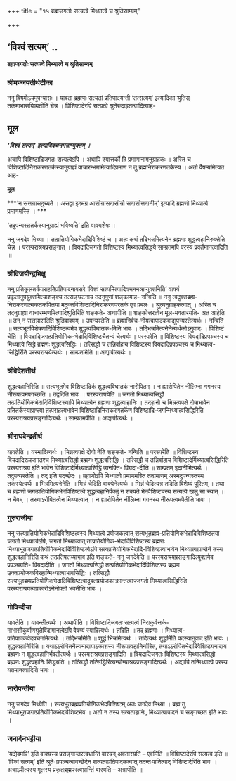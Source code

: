 +++
title = "१५ ब्रह्मजगतोः सत्यत्वे मिथ्यात्वे च श्रुतिसाम्यम्"

+++


## ‘विश्वं सत्यम्’ ..

**ब्रह्मजगतोः सत्यत्वे मिथ्यात्वे च श्रुतिसाम्यम्**

### **श्रीमज्जयतीर्थटीका**

ननु विषमोऽयमुपन्यासः । यावता ब्रह्मणः सत्यतां प्रतिपादयन्ती ‘तत्सत्यम्’ इत्यादिका श्रुतिस् तर्कमाभासयिष्यतीति चेन्न । विशिष्टादेरपि सत्यत्वे श्रुतेरुदाहृतत्वादित्याह-

## **मूल**

***‘विश्वं सत्यम्’ इत्यादिवचनमत्राप्युक्तम् ।***

अत्रापि विशिष्टादिजगतः सत्यत्वेऽपि । अथापि स्यात्तर्को हि प्रमाणानामनुग्राहकः । अस्ति च विशिष्टादिनिराकरणतर्कस्यानुग्राह्यं वाचारम्भणमित्यादिप्रमाणं न तु ब्रह्मनिराकरणतर्कस्य । अतो वैषम्यमित्यत आह-

**मूल**

***‘न सत्तन्नासदुच्यते । असद्वा इदमग्र आसीन्नासदासीन्नो सदासीत्तदानीम्’ इत्यादि ब्रह्मणो मिथ्यात्वे प्रमाणमस्ति । ***

‘तदुपन्यस्ततर्कस्यानुग्राह्यं भविष्यति’ इति वाक्यशेषः ।

ननु जगदेव मिथ्या । तत्प्रतियोगिकभेदादिविशिष्टं च । अतः कथं तद्भिन्नमित्यनेन ब्रह्मणः शुद्धत्वहानिरुक्तेति चेन्न । परस्पराश्रयप्रसङ्गात् । वियदादिजगतो विशिष्टस्य मिथ्यात्वसिद्धये साम्प्रतमपि परस्य प्रवर्तमानत्वादिति ॥

### **श्रीविजयीन्द्रभिक्षु**

ननु प्रतिकूलतर्कपराहतिप्रतिपादनावसरे ‘विश्वं सत्यमित्यादिवचनमत्राप्युक्तमिति’ वाक्यं प्रकृतानुपयुक्तमित्याशङ्क्य तत्सङ्घटनाय तदनुगुणां शङ्कामाह- नन्विति ॥ ननु त्वदुक्तब्रह्म-निराकरणात्मकतर्कापेक्षया मदुक्तविशिष्टादिनिराकरणपरतर्क एव प्रबलः । श्रुत्यनुग्राहकत्वात् । अस्ति च तदनुग्राह्या वाचारम्भणमित्यादिश्रुतिरिति शङ्कते- अथापीति ॥ शङ्कोत्तरत्वेन मूल-मवतारयति- अत आहेति ॥ तन् न सत्तन्नासदिति श्रुतिवाक्यम् । उपन्यस्तेति ॥ ब्रह्मानिर्वच-नीयत्वापादकवाद्युपन्यस्तेत्यर्थः । नन्विति ॥ सत्यभूतविशेषणादिविशिष्टत्वमेव शुद्धत्वविघातक-मिति भावः । तद्भिन्नमित्यनेनेत्यर्थकोऽनुवादः । विशिष्टं चेति ॥ वियदादिजगत्प्रतियोगिक-भेदादिविशिष्टचैतन्यं चेत्यर्थः । परस्परेति ॥ विशिष्टस्य वियदादिप्रपञ्चस्य च मिथ्यात्वे सिद्धे ब्रह्मणः शुद्धत्वसिद्धिः । तत्सिद्धौ च तन्निर्वाहाय विशिष्टस्य वियदादिप्रपञ्चस्य च मिथ्यात्व-सिद्धिरिति परस्पराश्रयेत्यर्थः । साम्प्रतमिति ॥ अद्यापीत्यर्थः ।

### **श्रीवेदेशतीर्थ**

शुद्धत्वहानिरिति ॥ सत्यभूतमेव विशिष्टादिकं शुद्धत्वविघातकं नारोपितम् । न ह्यारोपितेन नीलिम्ना गगनस्य नीरूपत्वमपगच्छति । तद्वदिति भावः । परस्पराश्रयेति ॥ जगतो मिथ्यात्वसिद्धौ तत्प्रतियोगिकभेदादिविशिष्टस्यापि मिथ्यात्वेन ब्रह्मणः शुद्धत्वाहानिः । तदहानौ च भिन्नत्वपक्षे दोषाभावेन प्रतितर्कस्याप्राप्त्या तत्पराहत्यभावेन विशिष्टादिनिराकरणतर्केण विशिष्टादि-जगन्मिथ्यात्वसिद्धिरिति परस्पराश्रयप्रसङ्गादित्यर्थः ॥ साम्प्रतमपीति ॥ अद्यापीत्यर्थः ।

### **श्रीराघवेन्द्रतीर्थ**

यावतेति ॥ यस्मादित्यर्थः । भिन्नत्वपक्षे दोषो नेति शङ्कते- नन्विति ॥ परस्परेति ॥ विशिष्टस्य वियदादिरूपजगतश्च मिथ्यात्वसिद्धौ ब्रह्मणः शुद्धत्वसिद्धिः । तत्सिद्धौ च तन्निर्वाहाय विशिष्टादेर्मिथ्यात्वसिद्धिरिति परस्पराश्रय इति भावेन विशिष्टादेर्मिथ्यात्वसिद्धिं व्यनक्ति- वियदा-दीति ॥ साम्प्रतम् इदानीमित्यर्थः । तदुपन्यस्तेति । तद् इति पदच्छेदः । ब्रह्मणोऽपि मिथ्यात्वे प्रमाणमस्ति तत्प्रमाणम् अस्मदुपन्यस्तस्य तर्कस्येत्यर्थः ॥ भिन्नमित्यनेनेति ॥ भिन्नं चेदिति वाक्येनेत्यर्थः । भिन्नं चेदित्यत्र तदिति विशेष्यं पूरितम् । तथा च ब्रह्मणो जगत्प्रतियोगिकभेदविशिष्टत्वे शुद्धत्वहानिर्वक्तुं न शक्यते भेदवैशिष्ट्यस्य सत्यत्वे खलु सा स्यात् । न चैवम् । तस्याऽरोपितत्वेन मिथ्यात्वात् । न ह्यारोपितेन नीलिम्ना गगनस्य नीरूपत्वमपैतीति भावः ।

### **गुरुराजीया**

ननु सत्यप्रतियोगिकभेदादिविशिष्टत्वस्य मिथ्यात्वे प्रयोजकत्वात् सत्यभूतब्रह्म-प्रतियोगिकभेदादिविशिष्टतया जगतो मिथ्यात्वेऽपि, जगतो मिथ्यात्वात् तत्प्रतियोगिक-भेदादिविशिष्टस्य ब्रह्मणः मिथ्याभूतजगत्प्रतियोगिकभेदादिविशिष्टत्वेऽपि सत्यप्रतियोगिकभेदादि-विशिष्टत्वाभावेन मिथ्यात्वाप्राप्तेर्न तस्य शुद्धत्वहानिरिति कथं तत्प्रतिपत्तव्याभाव इति शङ्कते- ननु जगदेवेति ॥ परस्पराश्रयप्रसङ्गादित्युक्तमेव प्रपञ्चयति- वियदादीति ॥ जगतो मिथ्यात्वसिद्धौ तत्प्रतियोगिकभेदादिविशिष्टस्य ब्रह्मण उक्तप्रयोजकविरहान्मिथ्यात्वाभावसिद्धिः । तत्सिद्धौ सत्यभूतब्रह्मप्रतियोगिकभेदादिविशिष्टत्वादुक्तप्रयोजकाक्रान्तत्वाज्जगतो मिथ्यात्वसिद्धिरिति परस्पराश्रयत्वप्रकारोऽनेनोक्तो भवतीति भावः ।

### **गोविन्दीया**

यावतेति ॥ यावन्तीत्यर्थः । अथापीति ॥ विशिष्टादिजगतः सत्यत्वं निराकुर्वत्तर्क-माभासीकुर्वाणश्रुतेर्विद्यमानत्वेऽपि वैषम्यं स्यादित्यर्थः । तदिति ॥ तद् ब्रह्मणः । मिथ्यात्व-प्रतिपादकवेदवचनमित्यर्थः । तद्भिन्नमिति ॥ शुद्धं भिन्नमित्यर्थः । तदित्यर्थः शुद्धमिति पदस्यानुवाद इति भावः । शुद्धत्वहानिरिति ॥ यथाऽऽरोपितनैल्यमादायाऽकाशस्य नीरूपत्वहानिर्नास्ति, तथाऽऽरोपितभेदादिवैशिष्ट्यमादाय ब्रह्मणः न शुद्धत्वहानिर्भवतीत्यर्थः । परस्पराश्रयप्रसङ्गादिति ॥ वियदादिजगतः विशिष्टस्य मिथ्यात्वसिद्धौ ब्रह्मणः शुद्धत्वहानिः सिद्ध्यति । तत्सिद्धौ तत्सिद्धिरित्यन्योन्याश्रयप्रसङ्गादित्यर्थः । अद्यापि तन्मिथ्यात्वे परस्य यतमानत्वादिति भावः ।

### **नारोपन्तीया**

ननु जगदेव मिथ्येति । सत्यभूतब्रह्मप्रतियोगिकभेदविशिष्टम् अतः जगदेव मिथ्या । ब्रह्म तु मिथ्याभूतजगत्प्रतियोगिकभेदविशिष्टमेव । अतो न तस्य सत्यताहानिः, मिथ्यात्वापादनं च सङ्गच्छत इति भावः ।

### **जनार्दनभट्टीया**

‘यद्येवमपि’ इति वाक्यस्य प्रसङ्गान्तरत्वभ्रान्तिं वारयन् अवतारयति – एवमिति ॥ विशिष्टादेरपि सत्यत्व इति ॥ ‘विश्वं सत्यम्’ इति श्रुतेः प्रपञ्चत्वावच्छेदेन सत्यत्वप्रतिपादकत्वात् तदन्तःपातित्वाद् विशिष्टादेरिति भावः । अत्राऽपीत्यस्य मूलस्य प्रकृतब्रह्मपरत्वभ्रान्तिं वारयति – अत्रापीति ॥

